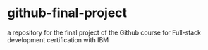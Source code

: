 # github-final-project
a repository for the final project of the Github course for Full-stack development certification with IBM
